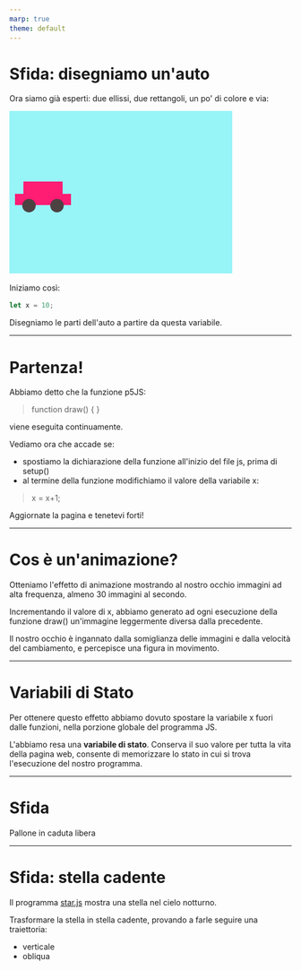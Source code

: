 ```yaml
---
marp: true
theme: default
---
```


# Sfida: disegniamo un'auto

Ora siamo già esperti: due ellissi, due rettangoli, un po' di colore e via:

![h:200px](img/auto.png)

Iniziamo così:

```js
let x = 10;
```

Disegniamo le parti dell'auto a partire da questa variabile.

---

# Partenza!

Abbiamo detto che la funzione p5JS:

> function draw() { }

viene eseguita continuamente.

Vediamo ora che accade se:
- spostiamo la dichiarazione della funzione all'inizio del file js, prima di setup()
- al termine della funzione modifichiamo il valore della variabile x:
> x = x+1;

Aggiornate la pagina e tenetevi forti!

--- 

# Cos è un'animazione?

Otteniamo l'effetto di animazione mostrando al nostro occhio immagini ad alta frequenza, almeno 30 immagini al secondo.

Incrementando il valore di x, abbiamo generato ad ogni esecuzione della funzione draw() un'immagine leggermente diversa dalla precedente.

Il nostro occhio è ingannato dalla somiglianza delle immagini e dalla velocità del cambiamento, e percepisce una figura in movimento.

--- 

# Variabili di Stato

Per ottenere questo effetto abbiamo dovuto spostare la variabile x fuori dalle funzioni, nella porzione globale del programma JS.

L'abbiamo resa una **variabile di stato**. Conserva il suo valore per tutta la vita della pagina web, consente di memorizzare lo stato in cui si trova l'esecuzione del nostro programma.

---

# Sfida

Pallone in caduta libera

---

# Sfida: stella cadente

Il programma [star.js](star.js) mostra una stella nel cielo notturno.

Trasformare la stella in stella cadente, provando a farle seguire una traiettoria:
- verticale
- obliqua

